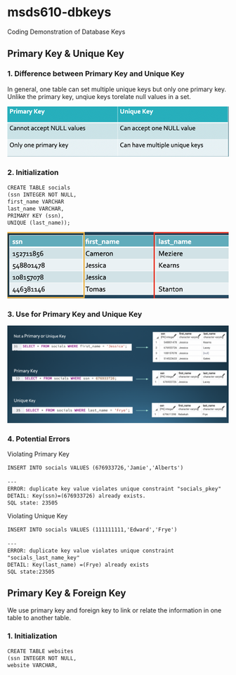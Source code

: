 # msds610-dbkeys
Coding Demonstration of Database Keys

## Primary Key & Unique Key
### 1. Difference between Primary Key and Unique Key

In general, one table can set multiple unique keys but only one primary key. Unlike the primary key, unqiue keys torelate null values in a set.

<img src="img/1.jpg" > 

### 2. Initialization 

```
CREATE TABLE socials
(ssn INTEGER NOT NULL,
first_name VARCHAR
last_name VARCHAR,
PRIMARY KEY (ssn),
UNIQUE (last_name));

```

<img src="img/2.png" > 

### 3. Use for Primary Key and Unique Key

<img src="img/4.png" > 


### 4. Potential Errors

Violating Primary Key
```
INSERT INTO socials VALUES (676933726,'Jamie','Alberts')

---
ERROR: duplicate key value violates unique constraint "socials_pkey"
DETAIL: Key(ssn)=(676933726) already exists.
SQL state: 23505

```

Violating Unique Key

```
INSERT INTO socials VALUES (111111111,'Edward','Frye')

---
ERROR: duplicate key value violates unique constraint "socials_last_name_key"
DETAIL: Key(last_name) =(Frye) already exists
SQL state:23505

```

## Primary Key & Foreign Key

We use primary key and foreign key to link or relate the information in one table to another table.

### 1. Initialization

```
CREATE TABLE websites
(ssn INTEGER NOT NULL,
website VARCHAR,





